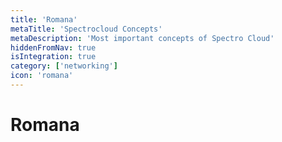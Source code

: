 ```yaml
---
title: 'Romana'
metaTitle: 'Spectrocloud Concepts'
metaDescription: 'Most important concepts of Spectro Cloud'
hiddenFromNav: true
isIntegration: true
category: ['networking']
icon: 'romana'
---
```


# Romana

